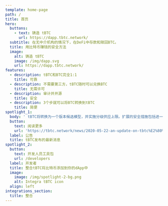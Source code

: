 ```yaml
---
template: home-page
path: /
title: 首页
hero:
  buttons:
    - text: 铸造 tBTC
      url: https://dapp.tbtc.network/
  subtitle: 在无中介机构的情况下，在DeFi中存款和赎回BTC。
  title: 用比特币赚钱的安全方法
  image:
    alt: 铸造 tBTC
    image: /img/dapp.svg
    url: https://dapp.tbtc.network/
features:
  - description: tBTC和BTC完全1:1
    title: 可靠
  - description: 不需要第三方，tBTC随时可以兑换BTC
    title: 无需许可
  - description: 审计并开源
    title: 安全
  - description: 3个步就可以将BTC转换到tBTC
    title: 简便
spotlight_1:
  body: ' tBTC将转换为一个版本候选模型，并实施分级供应上限。扩展的安全措施包括进一步的审计和10倍的bug奖励 '
  button:
    text: 阅读更多
    url: 'https://tbtc.network/news/2020-05-22-an-update-on-tbtc%E2%80%99s-launch/'
  label: 公告
  title: tBTC发布的最新消息
spotlight_2:
  button:
    text: 开发人员工具包
    url: /developers
  label: 开发者
  title: 整合tBTC将比特币添加到你的dApp中
  image:
    image: /img/spotlight-2-bg.png
    alt: Integra tBTC icon
  align: left
integrations_section:
  title: 整合
---
```

